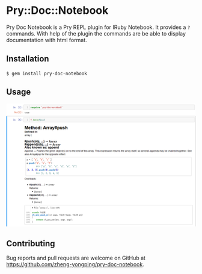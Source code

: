 # Pry::Doc::Notebook

Pry Doc Notebook is a Pry REPL plugin for IRuby Notebook. It provides a `?` commands.
With help of the plugin the commands are be able to display documentation with html format.

## Installation

    $ gem install pry-doc-notebook

## Usage

![Usage](readme_img/usage.png)

## Contributing

Bug reports and pull requests are welcome on GitHub at https://github.com/zheng-yongping/pry-doc-notebook.
